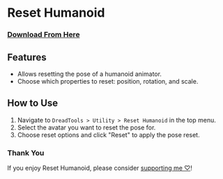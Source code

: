 # Reset Humanoid

### [Download From Here](https://vpm.dreadscripts.com/)

## Features
- Allows resetting the pose of a humanoid animator.
- Choose which properties to reset: position, rotation, and scale.

## How to Use
1. Navigate to `DreadTools > Utility > Reset Humanoid` in the top menu.
2. Select the avatar you want to reset the pose for.
3. Choose reset options and click "Reset" to apply the pose reset.

### Thank You
If you enjoy Reset Humanoid, please consider [supporting me ♡](https://ko-fi.com/Dreadrith)!
